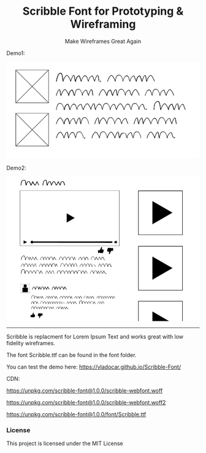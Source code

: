 <h1 align="center"> Scribble Font for Prototyping & Wireframing  </h1>

<p align="center"> Make Wireframes Great Again </p>

Demo1:

<p align="center"><img src="Demo-Scribble.png" /></p>

Demo2: 
<p align="center"><img src="Demo-Scribble1.png" /></p>

<hr/>

<p> Scribble is replacment for Lorem Ipsum Text and works great with low fidelity wireframes. </p>

<p> The font Scribble.ttf can be found in the font folder.</p>

You can test the demo here: https://vladocar.github.io/Scribble-Font/

<p>CDN:</p>

https://unpkg.com/scribble-font@1.0.0/scribble-webfont.woff

https://unpkg.com/scribble-font@1.0.0/scribble-webfont.woff2

https://unpkg.com/scribble-font@1.0.0/font/Scribble.ttf

<h3>License</h3>

This project is licensed under the MIT License
